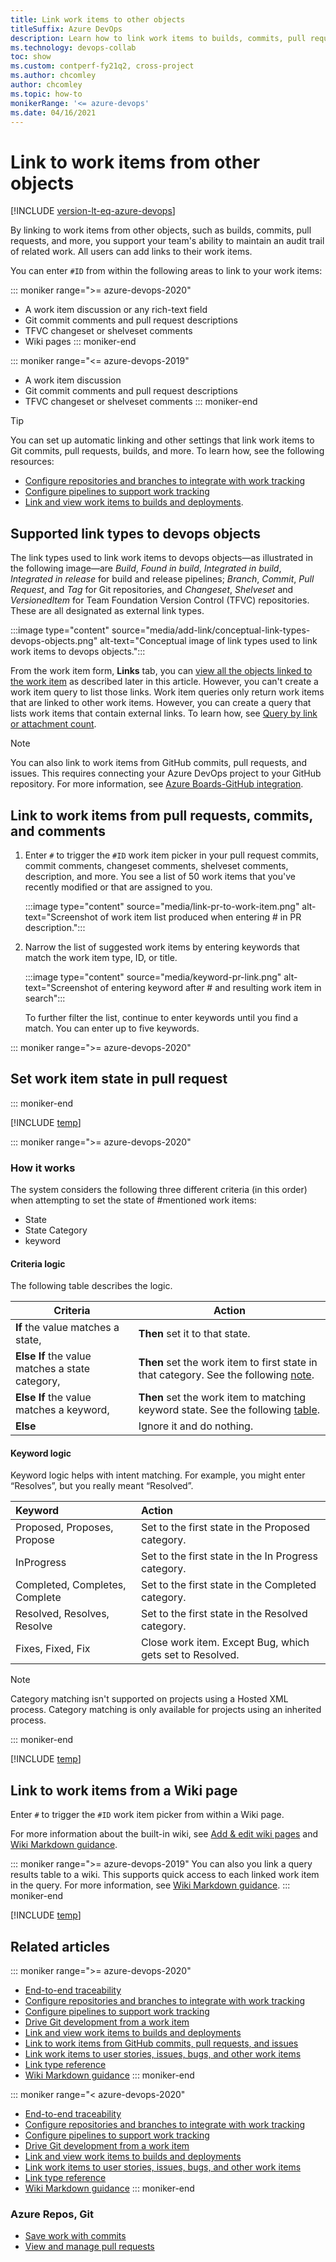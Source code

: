 ```yaml
---
title: Link work items to other objects
titleSuffix: Azure DevOps
description: Learn how to link work items to builds, commits, pull requests, and more. 
ms.technology: devops-collab 
toc: show
ms.custom: contperf-fy21q2, cross-project
ms.author: chcomley
author: chcomley
ms.topic: how-to
monikerRange: '<= azure-devops'
ms.date: 04/16/2021
---
```


# Link to work items from other objects

[!INCLUDE [version-lt-eq-azure-devops](../includes/version-lt-eq-azure-devops.md)]

By linking to work items from other objects, such as builds, commits, pull requests, and more, you support your team's ability to maintain an audit trail of related work. All users can add links to their work items.

You can enter `#ID` from within the following areas to link to your work items:

::: moniker range=">= azure-devops-2020"
- A work item discussion or any rich-text field
- Git commit comments and pull request descriptions
- TFVC changeset or shelveset comments
- Wiki pages
::: moniker-end

::: moniker range="<= azure-devops-2019"
- A work item discussion 
- Git commit comments and pull request descriptions
- TFVC changeset or shelveset comments
::: moniker-end
 
> [!TIP]
> You can set up automatic linking and other settings that link work items to Git commits, pull requests, builds, and more. To learn how, see the following resources:   
> - [Configure repositories and branches to integrate with work tracking](../repos/git/configure-repos-work-tracking.md?toc=/azure/devops/boards/toc.json&bc=/azure/devops/boards/breadcrumb/toc.json)
> - [Configure pipelines to support work tracking](../pipelines/integrations/configure-pipelines-work-tracking.md?toc=/azure/devops/boards/toc.json&bc=/azure/devops/boards/breadcrumb/toc.json)
> - [Link and view work items to builds and deployments](../boards/work-items/work-item-deployments-control.md).


## Supported link types to devops objects 
 
The link types used to link work items to devops objects&mdash;as illustrated in the following image&mdash;are *Build*, *Found in build*, *Integrated in build*, *Integrated in release*  for build and release pipelines; *Branch*, *Commit*, *Pull Request*, and *Tag* for Git repositories, and *Changeset*, *Shelveset* and *VersionedItem* for Team Foundation Version Control (TFVC) repositories. These are all designated as external link types.

:::image type="content" source="media/add-link/conceptual-link-types-devops-objects.png" alt-text="Conceptual image of link types used to link work items to devops objects.":::
 
From the work item form, **Links** tab, you can [view all the objects linked to the work item](#view-list-links) as described later in this article. However, you can't create a work item query to list those links. Work item queries only return work items that are linked to other work items. However, you can create a query that lists work items that contain external links. To learn how, see [Query by link or attachment count](../boards/queries/linking-attachments.md).



> [!NOTE]
> You can also link to work items from GitHub commits, pull requests, and issues. This requires connecting your Azure DevOps project to your GitHub repository. For more information, see [Azure Boards-GitHub integration](../boards/github/index.md).

<a id="link-wit-id">  </a>

## Link to work items from pull requests, commits, and comments

1. Enter `#` to trigger the `#ID` work item picker in your pull request commits, commit comments, changeset comments, shelveset comments, description, and more. You see a list of 50 work items that you've recently modified or that are assigned to you.

   :::image type="content" source="media/link-pr-to-work-item.png" alt-text="Screenshot of work item list produced when entering # in PR description.":::

2. Narrow the list of suggested work items by entering keywords that match the work item type, ID, or title.

   :::image type="content" source="media/keyword-pr-link.png" alt-text="Screenshot of entering keyword after # and resulting work item in search":::

   To further filter the list, continue to enter keywords until you find a match. You can enter up to five keywords.

<a id="work-item-state-pull-request" />


::: moniker range=">= azure-devops-2020"

## Set work item state in pull request

::: moniker-end

[!INCLUDE [temp](../includes/set-work-item-state-pull-request.md)]

::: moniker range=">= azure-devops-2020"

### How it works

The system considers the following three different criteria (in this order) when attempting to set the state of #mentioned work items: 
- State
- State Category
- keyword

#### Criteria logic

The following table describes the logic.

| **Criteria**                                      | **Action**                                                                                                     |
|------------------------------------------------|----------------------------------------------------------------------------------------------------------------|
| **If** the value matches a state,               | **Then** set it to that state.                                                                                  |
| **Else If** the value matches a state category, | **Then** set the work item to first state in that category. See the following [note](#note-category-matching). |
| **Else If** the value matches a keyword,        | **Then** set the work item to matching keyword state. See the following [table](#keyword-action-table).        |
| **Else**                                       | Ignore it and do nothing.                                                                                       |

#### Keyword logic

Keyword logic helps with intent matching. For example, you might enter “Resolves”, but you really meant “Resolved”. 

<a id="keyword-action-table">  </a>

| **Keyword**                    | **Action**                                               |  
|:-------------------------------|:---------------------------------------------------------|
| Proposed, Proposes, Propose    | Set to the first state in the Proposed category.          |  
| InProgress                     | Set to the first state in the In Progress category.       |
| Completed, Completes, Complete | Set to the first state in the Completed category.         |
| Resolved, Resolves, Resolve    | Set to the first state in the Resolved category.          |
| Fixes, Fixed, Fix              | Close work item. Except Bug, which gets set to Resolved. |

<a id="note-category-matching">  </a>

> [!NOTE]  
> Category matching isn't supported on projects using a Hosted XML process. Category matching is only available for projects using an inherited process.

::: moniker-end


<a id="link-to-builds" />

[!INCLUDE [temp](../includes/link-work-item-builds-projects.md)]

## Link to work items from a Wiki page

Enter `#` to trigger the `#ID` work item picker from within a Wiki page.

For more information about the built-in wiki, see [Add & edit wiki pages](../project/wiki/add-edit-wiki.md) and [Wiki Markdown guidance](../project/wiki/wiki-markdown-guidance.md).

::: moniker range=">= azure-devops-2019"
You can also you link a query results table to a wiki. This supports quick access to each linked work item in the query. For more information, see [Wiki Markdown guidance](../project/wiki/wiki-markdown-guidance.md#link-to-work-items-from-a-wiki-page).
::: moniker-end


[!INCLUDE [temp](../boards/includes/view-linked-objects.md)]

## Related articles

::: moniker range=">= azure-devops-2020"

- [End-to-end traceability](../cross-service/end-to-end-traceability.md)
- [Configure repositories and branches to integrate with work tracking](../repos/git/configure-repos-work-tracking.md?toc=/azure/devops/boards/toc.json&bc=/azure/devops/boards/breadcrumb/toc.json)
- [Configure pipelines to support work tracking](../pipelines/integrations/configure-pipelines-work-tracking.md?toc=/azure/devops/boards/toc.json&bc=/azure/devops/boards/breadcrumb/toc.json)
- [Drive Git development from a work item](..//boards/backlogs/connect-work-items-to-git-dev-ops.md)
- [Link and view work items to builds and deployments](../boards/work-items/work-item-deployments-control.md)
- [Link to work items from GitHub commits, pull requests, and issues](../boards/github/link-to-from-github.md)
- [Link work items to user stories, issues, bugs, and other work items](../boards/backlogs/add-link.md)
- [Link type reference](../boards/queries/link-type-reference.md)
- [Wiki Markdown guidance](../project/wiki/wiki-markdown-guidance.md#link-to-work-items-from-a-wiki-page)
::: moniker-end



::: moniker range="< azure-devops-2020"

- [End-to-end traceability](../cross-service/end-to-end-traceability.md)
- [Configure repositories and branches to integrate with work tracking](../repos/git/configure-repos-work-tracking.md?toc=/azure/devops/boards/toc.json&bc=/azure/devops/boards/breadcrumb/toc.json)
- [Configure pipelines to support work tracking](../pipelines/integrations/configure-pipelines-work-tracking.md?toc=/azure/devops/boards/toc.json&bc=/azure/devops/boards/breadcrumb/toc.json)
- [Drive Git development from a work item](..//boards/backlogs/connect-work-items-to-git-dev-ops.md)
- [Link and view work items to builds and deployments](../boards/work-items/work-item-deployments-control.md)
- [Link work items to user stories, issues, bugs, and other work items](../boards/backlogs/add-link.md)
- [Link type reference](../boards/queries/link-type-reference.md)
- [Wiki Markdown guidance](../project/wiki/wiki-markdown-guidance.md#link-to-work-items-from-a-wiki-page)
::: moniker-end


### Azure Repos, Git

- [Save work with commits](../repos/git/commits.md)
- [View and manage pull requests](../repos/git/pull-requests.md)
